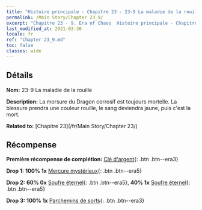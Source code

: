 ```yaml
---
title: "Histoire principale - Chapitre 23 - 23-9 La maladie de la rouille"
permalink: /Main Story/Chapter 23_9/
excerpt: "Chapitre 23 - 9. Era of Chaos  Histoire principale - Chapitre 23_9. 23-9 La maladie de la rouille"
last_modified_at: 2021-03-30
locale: fr
ref: "Chapter 23_9.md"
toc: false
classes: wide
---
```


## Détails

 **Nom:** 23-9 La maladie de la rouille

 **Description:** La morsure du Dragon corrosif est toujours mortelle. La blessure prendra une couleur rouille, le sang deviendra jaune, puis c'est la mort.

 **Related to:** [Chapitre 23](/fr/Main Story/Chapter 23/)

## Récompense

 **Première récompense de complétion:** [Clé d'argent](/fr/Items/con_693/){: .btn .btn--era3}

 **Drop 1:** **100% 1x** [Mercure mystérieux](/fr/Items/mat_77/){: .btn .btn--era5}

 **Drop 2:** **60% 0x** [Soufre éternel](/fr/Items/mat_71/){: .btn .btn--era5}, **40% 1x** [Soufre éternel](/fr/Items/mat_71/){: .btn .btn--era5}

 **Drop 3:** **100% 1x** [Parchemins de sorts](/fr/Items/con_694/){: .btn .btn--era3}

